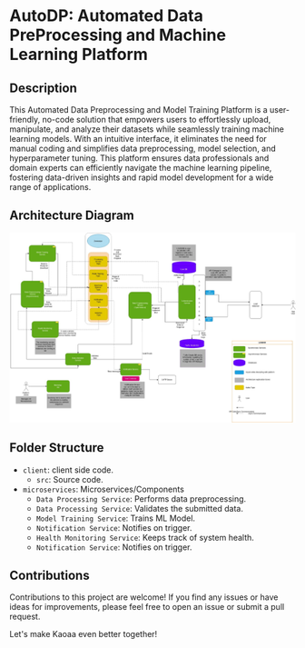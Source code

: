 # AutoDP: Automated Data PreProcessing and Machine Learning Platform



## Description

This Automated Data Preprocessing and Model Training Platform is a user-friendly, no-code solution that empowers users to effortlessly upload, manipulate, and analyze their datasets while seamlessly training machine learning models. With an intuitive interface, it eliminates the need for manual coding and simplifies data preprocessing, model selection, and hyperparameter tuning. This platform ensures data professionals and domain experts can efficiently navigate the machine learning pipeline, fostering data-driven insights and rapid model development for a wide range of applications.

## Architecture Diagram

![Architecture Diagram](diagram.jpg)

## Folder Structure


- `client`: client side code.
  - `src`: Source code.
- `microservices`: Microservices/Components
  - `Data Processing Service`: Performs data preprocessing.
  - `Data Processing Service`: Validates the submitted data.
  - `Model Training Service`: Trains ML Model.
  - `Notification Service`: Notifies on trigger.
  - `Health Monitoring Service`: Keeps track of system health.
  - `Notification Service`: Notifies on trigger.



## Contributions

Contributions to this project are welcome! If you find any issues or have ideas for improvements, please feel free to open an issue or submit a pull request.

Let's make Kaoaa even better together!
